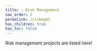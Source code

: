 ```yaml
---
title: ⚠️ Risk Management
nav_order: 2
permalink: /riskmgmt
has_children: true
has_toc: false
---
```


Risk management projects are listed here!